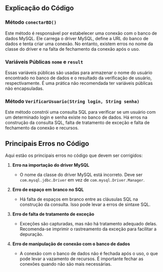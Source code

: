 
## Explicação do Código

### Método `conectarBD()`

Este método é responsável por estabelecer uma conexão com o banco de dados MySQL. Ele carrega o driver MySQL, define a URL do banco de dados e tenta criar uma conexão. No entanto, existem erros no nome da classe do driver e na falta de fechamento da conexão após o uso.

### Variáveis Públicas `nome` e `result`

Essas variáveis públicas são usadas para armazenar o nome do usuário encontrado no banco de dados e o resultado da verificação de usuário, respectivamente. É uma prática não recomendada ter variáveis públicas não encapsuladas.

### Método `VerificarUsuario(String login, String senha)`

Este método constrói uma consulta SQL para verificar se um usuário com um determinado login e senha existe no banco de dados. Há erros na construção da consulta SQL, falta de tratamento de exceção e falta de fechamento da conexão e recursos.

## Principais Erros no Código

Aqui estão os principais erros no código que devem ser corrigidos:

1. **Erro na importação do driver MySQL**
   - O nome da classe do driver MySQL está incorreto. Deve ser `com.mysql.jdbc.Driver` em vez de `com.mysql.Driver.Manager`.

2. **Erro de espaço em branco no SQL**
   - Há falta de espaços em branco entre as cláusulas SQL na construção da consulta. Isso pode levar a erros de sintaxe SQL.

3. **Erro de falta de tratamento de exceção**
   - Exceções são capturadas, mas não há tratamento adequado delas. Recomenda-se imprimir o rastreamento da exceção para facilitar a depuração.

4. **Erro de manipulação de conexão com o banco de dados**
   - A conexão com o banco de dados não é fechada após o uso, o que pode levar a vazamento de recursos. É importante fechar as conexões quando não são mais necessárias.

